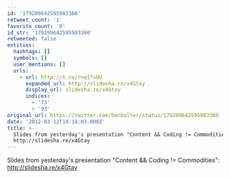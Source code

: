 ```yaml
---
id: '179209642595983360'
retweet_count: '1'
favorite_count: '0'
id_str: '179209642595983360'
retweeted: false
entities:
  hashtags: []
  symbols: []
  user_mentions: []
  urls:
    - url: http://t.co/rneIfxOU
      expanded_url: http://slidesha.re/x4Gtay
      display_url: slidesha.re/x4Gtay
      indices:
        - '73'
        - '93'
original_url: https://twitter.com/benbalter/status/179209642595983360
date: '2012-03-12T14:18:03.000Z'
title: >-
  Slides from yesterday's presentation "Content && Coding != Commodities":
  http://slidesha.re/x4Gtay
---
```


Slides from yesterday's presentation "Content && Coding != Commodities": http://slidesha.re/x4Gtay